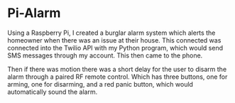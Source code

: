 # Pi-Alarm

Using a Raspberry Pi, I created a burglar alarm system which alerts the homeowner when there was an issue at their house. This connected was connected into the Twilio API with my Python program, which would send SMS messages through my account. This then came to the phone.

Then if there was motion there was a short delay for the user to disarm the alarm through a paired RF remote control. Which has three buttons, one for arming, one for disarming, and a red panic button, which would automatically sound the alarm.
